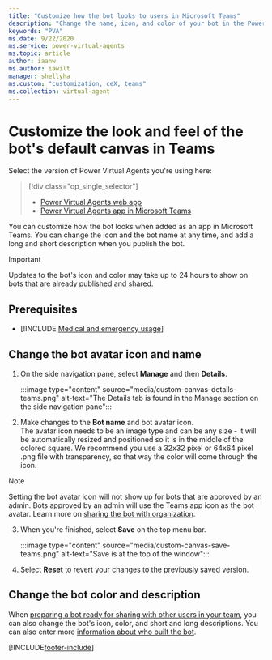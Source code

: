 ```yaml
---
title: "Customize how the bot looks to users in Microsoft Teams"
description: "Change the name, icon, and color of your bot in the Power Virtual Agents app in Microsoft Teams without needing to know any code."
keywords: "PVA"
ms.date: 9/22/2020
ms.service: power-virtual-agents
ms.topic: article
author: iaanw
ms.author: iawilt
manager: shellyha
ms.custom: "customization, ceX, teams"
ms.collection: virtual-agent
---
```


# Customize the look and feel of the bot's default canvas in Teams

Select the version of Power Virtual Agents you're using here:

> [!div class="op_single_selector"]
> - [Power Virtual Agents web app](../customize-default-canvas.md)
> - [Power Virtual Agents app in Microsoft Teams](customize-default-canvas-teams.md)



You can customize how the bot looks when added as an app in Microsoft Teams. You can change the icon
and the bot name at any time, and add a long and short description when you publish the bot.

>[!IMPORTANT]
>Updates to the bot's icon and color may take up to 24 hours to show on bots that are already published and shared.

## Prerequisites

- [!INCLUDE [Medical and emergency usage](includes/pva-usage-limitations-teams.md)]

## Change the bot avatar icon and name

1. On the side navigation pane, select **Manage** and then **Details**.

    :::image type="content" source="media/custom-canvas-details-teams.png" alt-text="The Details tab is found in the Manage section on the side navigation pane":::

2. Make changes to the **Bot name** and bot avatar icon.  
    The avatar icon needs to be an image type and can be any size - it will be automatically resized and positioned so it is in the middle of the colored square. 
    We recommend you use a 32x32 pixel or 64x64 pixel .png file with transparency, so that way the color will come through the icon.
    
>[!NOTE]
>Setting the bot avatar icon will not show up for bots that are approved by an admin. Bots approved by an admin will use the Teams app icon as the bot avatar. Learn more on [sharing the bot with organization](publication-add-bot-to-microsoft-teams-teams.md#share-the-bot-with-your-organization). 
    


3. When you're finished, select **Save** on the top menu bar.
    
    :::image type="content" source="media/custom-canvas-save-teams.png" alt-text="Save is at the top of the window":::

4. Select **Reset** to revert your changes to the previously saved version.

## Change the bot color and description

When [preparing a bot ready for sharing with other users in your team](publication-add-bot-to-microsoft-teams-teams.md#install-a-bot-as-an-app-in-microsoft-teams), you can also change the bot's icon, color, and short and long descriptions. You can also enter more [information about who built the bot](publication-terms-of-use-teams.md).


[!INCLUDE[footer-include](../includes/footer-banner.md)]